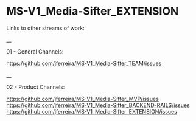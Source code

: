 # MS-V1_Media-Sifter_EXTENSION

Links to other streams of work:

__

01 - General Channels:

https://github.com/jferreira/MS-V1_Media-Sifter_TEAM/issues

__

02 - Product Channels:

https://github.com/jferreira/MS-V1_Media-Sifter_MVP/issues
https://github.com/jferreira/MS-V1_Media-Sifter_BACKEND-RAILS/issues
https://github.com/jferreira/MS-V1_Media-Sifter_EXTENSION/issues


